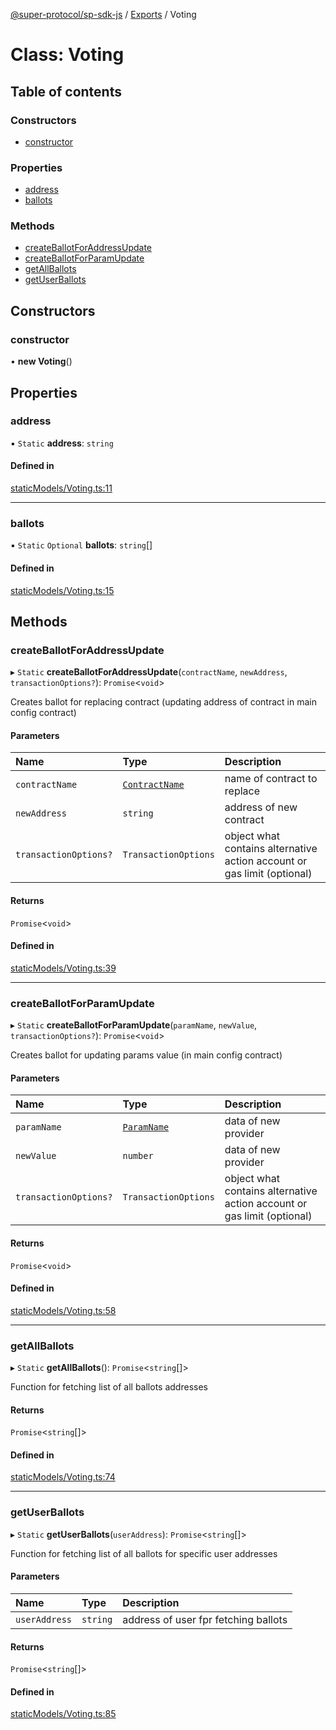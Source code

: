 [@super-protocol/sp-sdk-js](../README.md) / [Exports](../modules.md) / Voting

# Class: Voting

## Table of contents

### Constructors

- [constructor](Voting.md#constructor)

### Properties

- [address](Voting.md#address)
- [ballots](Voting.md#ballots)

### Methods

- [createBallotForAddressUpdate](Voting.md#createballotforaddressupdate)
- [createBallotForParamUpdate](Voting.md#createballotforparamupdate)
- [getAllBallots](Voting.md#getallballots)
- [getUserBallots](Voting.md#getuserballots)

## Constructors

### constructor

• **new Voting**()

## Properties

### address

▪ `Static` **address**: `string`

#### Defined in

[staticModels/Voting.ts:11](https://github.com/Super-Protocol/sp-sdk-js/blob/e26d314/src/staticModels/Voting.ts#L11)

___

### ballots

▪ `Static` `Optional` **ballots**: `string`[]

#### Defined in

[staticModels/Voting.ts:15](https://github.com/Super-Protocol/sp-sdk-js/blob/e26d314/src/staticModels/Voting.ts#L15)

## Methods

### createBallotForAddressUpdate

▸ `Static` **createBallotForAddressUpdate**(`contractName`, `newAddress`, `transactionOptions?`): `Promise`<`void`\>

Creates ballot for replacing contract (updating address of contract in main config contract)

#### Parameters

| Name | Type | Description |
| :------ | :------ | :------ |
| `contractName` | [`ContractName`](../enums/ContractName.md) | name of contract to replace |
| `newAddress` | `string` | address of new contract |
| `transactionOptions?` | `TransactionOptions` | object what contains alternative action account or gas limit (optional) |

#### Returns

`Promise`<`void`\>

#### Defined in

[staticModels/Voting.ts:39](https://github.com/Super-Protocol/sp-sdk-js/blob/e26d314/src/staticModels/Voting.ts#L39)

___

### createBallotForParamUpdate

▸ `Static` **createBallotForParamUpdate**(`paramName`, `newValue`, `transactionOptions?`): `Promise`<`void`\>

Creates ballot for updating params value (in main config contract)

#### Parameters

| Name | Type | Description |
| :------ | :------ | :------ |
| `paramName` | [`ParamName`](../enums/ParamName.md) | data of new provider |
| `newValue` | `number` | data of new provider |
| `transactionOptions?` | `TransactionOptions` | object what contains alternative action account or gas limit (optional) |

#### Returns

`Promise`<`void`\>

#### Defined in

[staticModels/Voting.ts:58](https://github.com/Super-Protocol/sp-sdk-js/blob/e26d314/src/staticModels/Voting.ts#L58)

___

### getAllBallots

▸ `Static` **getAllBallots**(): `Promise`<`string`[]\>

Function for fetching list of all ballots addresses

#### Returns

`Promise`<`string`[]\>

#### Defined in

[staticModels/Voting.ts:74](https://github.com/Super-Protocol/sp-sdk-js/blob/e26d314/src/staticModels/Voting.ts#L74)

___

### getUserBallots

▸ `Static` **getUserBallots**(`userAddress`): `Promise`<`string`[]\>

Function for fetching list of all ballots for specific user addresses

#### Parameters

| Name | Type | Description |
| :------ | :------ | :------ |
| `userAddress` | `string` | address of user fpr fetching ballots |

#### Returns

`Promise`<`string`[]\>

#### Defined in

[staticModels/Voting.ts:85](https://github.com/Super-Protocol/sp-sdk-js/blob/e26d314/src/staticModels/Voting.ts#L85)
